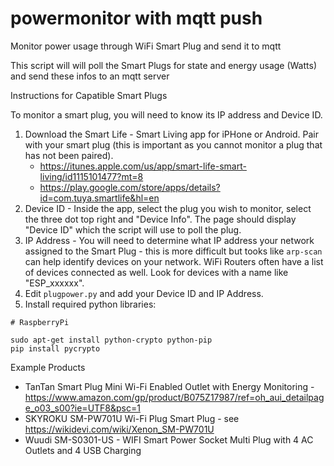 # powermonitor with mqtt push
Monitor power usage through WiFi Smart Plug and send it to mqtt

This script will will poll the Smart Plugs for state and energy usage (Watts) and send these infos to an mqtt server

Instructions for Capatible Smart Plugs

To monitor a smart plug, you will need to know its IP address and Device ID.

1. Download the Smart Life - Smart Living app for iPHone or Android. Pair with your smart plug (this is important as you cannot monitor a plug that has not been paired).  
	* https://itunes.apple.com/us/app/smart-life-smart-living/id1115101477?mt=8
	* https://play.google.com/store/apps/details?id=com.tuya.smartlife&hl=en
2. Device ID - Inside the app, select the plug you wish to monitor, select the three dot top right and "Device Info".  The page should display "Device ID" which the script will use to poll the plug.
3. IP Address - You will need to determine what IP address your network assigned to the Smart Plug - this is more difficult but tooks like `arp-scan` can help identify devices on your network.  WiFi Routers often have a list of devices connected as well.  Look for devices with a name like "ESP_xxxxxx".
4. Edit `plugpower.py` and add your Device ID and IP Address.
5. Install required python libraries:  
```
# RaspberryPi 

sudo apt-get install python-crypto python-pip
pip install pycrypto
```

Example Products 
* TanTan Smart Plug Mini Wi-Fi Enabled Outlet with Energy Monitoring - https://www.amazon.com/gp/product/B075Z17987/ref=oh_aui_detailpage_o03_s00?ie=UTF8&psc=1
* SKYROKU SM-PW701U Wi-Fi Plug Smart Plug - see https://wikidevi.com/wiki/Xenon_SM-PW701U
* Wuudi SM-S0301-US - WIFI Smart Power Socket Multi Plug with 4 AC Outlets and 4 USB Charging

